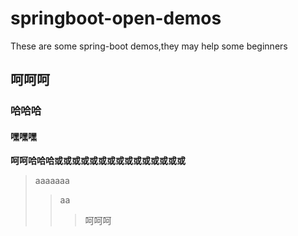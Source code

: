 # springboot-open-demos
These are some spring-boot demos,they may help some beginners
## 呵呵呵
### 哈哈哈
#### 嘿嘿嘿
**呵呵哈哈哈或或或或或或或或或或或或或或或**
> aaaaaaa
>> aa
>>> 呵呵呵
